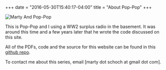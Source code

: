 +++
date = "2016-05-30T15:40:17-04:00"
title = "About Pop-Pop"
+++

![Marty And Pop-Pop](/poppop//images/marty-pop-pop.jpeg)

This is Pop-Pop and I using a WW2 surplus radio in the basement.  It was around this time and a few years later that he wrote the code discussed on this site.

All of the PDFs, code and the source for this website can be found in this [github repo](https://github.com/mschoch/poppop).

To contact me about this series, email [marty dot schoch at gmail dot com].
